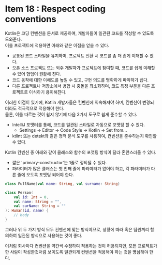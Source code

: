 # Item 18 : Respect coding conventions

Kotlin은 코딩 컨벤션을 문서로 제공하여, 개발자들이 일관된 코드를 작성할 수 있도록 도와준다.  
이를 프로젝트에 적용하면 아래와 같은 이점을 얻을 수 있다.

- 공통된 코드 스타일을 유지하며, 프로젝트 전환 시 코드를 좀 더 쉽게 이해할 수 있다.
- 오픈 소스 프로젝트 또는 외주 개발자가 프로젝트에 참여할 때, 코드를 쉽게 이해할 수 있어 협업이 원활해 진다.
- 코드 동작에 대한 이해도를 높일 수 있고, 구현 의도를 명확하게 파악하기 쉽다.
- 다른 프로젝트나 저장소에서 병합 시 충돌을 최소화하며, 코드 특정 부분을 다른 프로젝트로 이식하기 용이해진다.

이러한 이점이 있기에, Kotlin 개발자들은 컨벤션에 익숙해져야 하며, 컨벤션이 변경되더라도 적극적으로 적응해야 한다.  
물론, 이를 따르는 것이 쉽지 않기에 다음 2가지 도구로 쉽게 준수할 수 있다.

- IntelliJ 포맷터를 통해, 코드를 일관된 스타일로 자동으로 포맷팅 할 수 있다.
    - Settings → Editor → Code Style → Kotlin → Set from…
- ktlint 또는 detekt와 같은 정적 분석 도구를 사용하여, 컨벤션을 준수하는지 확인할 수 있다.

Kotlin 컨벤션 중 아래와 같이 클래스와 함수의 포맷팅 방식이 달라 혼란스러울 수 있다.

- 짧은 'primary-constructor'는 1줄로 정의될 수 있다.
- 파라미터가 많은 클래스는 첫 번째 줄에 파라미터가 없어야 하고, 각 파라미터가 다른 줄에 오도록 포맷팅 되어야 한다.

```kotlin
class FullName(val name: String, val surname: String)

class Person(
    val id: Int = 0,
    val name: String = "",
    val surName: String = ""
): Human(id, name) { 
    // body
}
```

그러나 위 두 가지 방식 모두 컨벤션에 맞는 방식이므로, 상황에 따라 혹은 팀원끼리 합의하여 일관된 방식으로 사용하는 것이 좋다.

이처럼 회사마다 컨벤션을 약간씩 수정하여 적용하는 것이 허용되지만,
모든 프로젝트가 한 사람이 작성한것처럼 보이도록 일관되게 컨벤션을 적용해야 하는 것을 명심해야 한다.
